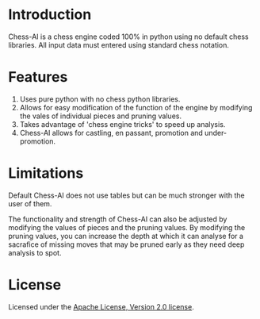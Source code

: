 # Introduction
Chess-AI is a chess engine coded 100% in python using no default chess libraries.
All input data must entered using standard chess notation.

# Features
1. Uses pure python with no chess python libraries.
2. Allows for easy modification of the function of the engine by modifying the vales of individual pieces and pruning values.
3. Takes advantage of 'chess engine tricks' to speed up analysis.
4. Chess-AI allows for castling, en passant, promotion and under-promotion. 

# Limitations
Default Chess-AI does not use tables but can be much stronger with the user of them. 

The functionality and strength of Chess-AI can also be adjusted by modifying the values of pieces and the pruning values. By modifying the pruning values, you can increase the depth at which it can analyse for a sacrafice of missing moves that may be pruned early as they need deep analysis to spot.

# License
Licensed under the [Apache License, Version 2.0 license](LICENSE).